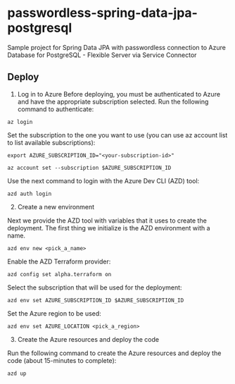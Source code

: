 # passwordless-spring-data-jpa-postgresql

Sample project for Spring Data JPA with passwordless connection to Azure Database for PostgreSQL - Flexible Server via Service Connector

## Deploy

1. Log in to Azure
Before deploying, you must be authenticated to Azure and have the appropriate subscription selected. Run the following command to authenticate:

```
az login
```

Set the subscription to the one you want to use (you can use az account list to list available subscriptions):

```
export AZURE_SUBSCRIPTION_ID="<your-subscription-id>"
```

```
az account set --subscription $AZURE_SUBSCRIPTION_ID
```

Use the next command to login with the Azure Dev CLI (AZD) tool:

```
azd auth login
```

2. Create a new environment

Next we provide the AZD tool with variables that it uses to create the deployment. The first thing we initialize is the AZD environment with a name.

```
azd env new <pick_a_name>
```

Enable the AZD Terraform provider:

```
azd config set alpha.terraform on
```

Select the subscription that will be used for the deployment:

```
azd env set AZURE_SUBSCRIPTION_ID $AZURE_SUBSCRIPTION_ID
```

Set the Azure region to be used:

```
azd env set AZURE_LOCATION <pick_a_region>
```

3. Create the Azure resources and deploy the code

Run the following command to create the Azure resources and deploy the code (about 15-minutes to complete):

```
azd up
```